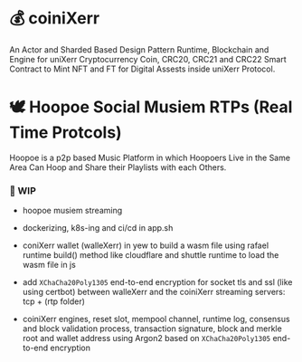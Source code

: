 


# 💰 coiniXerr

An Actor and Sharded Based Design Pattern Runtime, Blockchain and Engine for uniXerr Cryptocurrency Coin, CRC20, CRC21 and CRC22 Smart Contract to Mint NFT and FT for Digital Assests inside uniXerr Protocol.

# 🕊️ Hoopoe Social Musiem RTPs (Real Time Protcols)

Hoopoe is a p2p based Music Platform in which Hoopoers Live in the Same Area Can Hoop and Share their Playlists with each Others.


### 📌 WIP

* hoopoe musiem streaming

* dockerizing, k8s-ing and ci/cd in app.sh

* coniXerr wallet (walleXerr) in yew to build a wasm file using rafael runtime build() method like cloudflare and shuttle runtime to load the wasm file in js 

* add `XChaCha20Poly1305` end-to-end encryption for socket tls and ssl (like using certbot) between walleXerr and the coiniXerr streaming servers: tcp + (rtp folder)

* coiniXerr engines, reset slot, mempool channel, runtime log, consensus and block validation process, transaction signature, block and merkle root and wallet address using Argon2 based on `XChaCha20Poly1305` end-to-end encryption